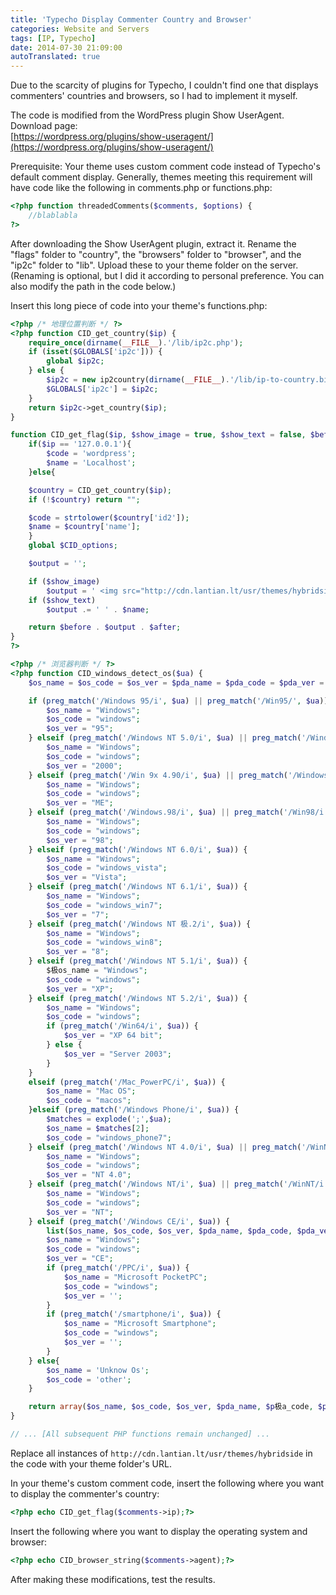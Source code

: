 ```yaml
---
title: 'Typecho Display Commenter Country and Browser'
categories: Website and Servers
tags: [IP, Typecho]
date: 2014-07-30 21:09:00
autoTranslated: true
---
```



Due to the scarcity of plugins for Typecho, I couldn't find one that displays commenters' countries and browsers, so I had to implement it myself.

The code is modified from the WordPress plugin Show UserAgent. Download page:  
[https://wordpress.org/plugins/show-useragent/](https://wordpress.org/plugins/show-useragent/)

Prerequisite: Your theme uses custom comment code instead of Typecho's default comment display. Generally, themes meeting this requirement will have code like the following in comments.php or functions.php:

```php
<?php function threadedComments($comments, $options) {
    //blablabla
?>
```

After downloading the Show UserAgent plugin, extract it. Rename the "flags" folder to "country", the "browsers" folder to "browser", and the "ip2c" folder to "lib". Upload these to your theme folder on the server. (Renaming is optional, but I did it according to personal preference. You can also modify the path in the code below.)

Insert this long piece of code into your theme's functions.php:

```php
<?php /* 地理位置判断 */ ?>
<?php function CID_get_country($ip) {
    require_once(dirname(__FILE__).'/lib/ip2c.php');
    if (isset($GLOBALS['ip2c'])) {
        global $ip2c;
    } else {
        $ip2c = new ip2country(dirname(__FILE__).'/lib/ip-to-country.bin');
        $GLOBALS['ip2c'] = $ip2c;
    }
    return $ip2c->get_country($ip);
}

function CID_get_flag($ip, $show_image = true, $show_text = false, $before = '', $after = '') {
    if($ip == '127.0.0.1'){
        $code = 'wordpress';
        $name = 'Localhost';
    }else{

    $country = CID_get_country($ip);
    if (!$country) return "";

    $code = strtolower($country['id2']);
    $name = $country['name'];
    }
    global $CID_options;

    $output = '';

    if ($show_image)
        $output = ' <img src="http://cdn.lantian.lt/usr/themes/hybridside/lib/country/' . $code . '.png" title="' . $name . '" alt="' . $name . '" class="country-flag" />';
    if ($show_text)
        $output .= ' ' . $name;

    return $before . $output . $after;
}
?>

<?php /* 浏览器判断 */ ?>
<?php function CID_windows_detect_os($ua) {
    $os_name = $os_code = $os_ver = $pda_name = $pda_code = $pda_ver = null;

    if (preg_match('/Windows 95/i', $ua) || preg_match('/Win95/', $ua)) {
        $os_name = "Windows";
        $os_code = "windows";
        $os_ver = "95";
    } elseif (preg_match('/Windows NT 5.0/i', $ua) || preg_match('/Windows 2000/i', $ua)) {
        $os_name = "Windows";
        $os_code = "windows";
        $os_ver = "2000";
    } elseif (preg_match('/Win 9x 4.90/i', $ua) || preg_match('/Windows ME/i', $ua)) {
        $os_name = "Windows";
        $os_code = "windows";
        $os_ver = "ME";
    } elseif (preg_match('/Windows.98/i', $ua) || preg_match('/Win98/i', $ua)) {
        $os_name = "Windows";
        $os_code = "windows";
        $os_ver = "98";
    } elseif (preg_match('/Windows NT 6.0/i', $ua)) {
        $os_name = "Windows";
        $os_code = "windows_vista";
        $os_ver = "Vista";
    } elseif (preg_match('/Windows NT 6.1/i', $ua)) {
        $os_name = "Windows";
        $os_code = "windows_win7";
        $os_ver = "7";
    } elseif (preg_match('/Windows NT 极.2/i', $ua)) {
        $os_name = "Windows";
        $os_code = "windows_win8";
        $os_ver = "8";
    } elseif (preg_match('/Windows NT 5.1/i', $ua)) {
        $极os_name = "Windows";
        $os_code = "windows";
        $os_ver = "XP";
    } elseif (preg_match('/Windows NT 5.2/i', $ua)) {
        $os_name = "Windows";
        $os_code = "windows";
        if (preg_match('/Win64/i', $ua)) {
            $os_ver = "XP 64 bit";
        } else {
            $os_ver = "Server 2003";
        }
    }
    elseif (preg_match('/Mac_PowerPC/i', $ua)) {
        $os_name = "Mac OS";
        $os_code = "macos";
    }elseif (preg_match('/Windows Phone/i', $ua)) {
        $matches = explode(';',$ua);
        $os_name = $matches[2];
        $os_code = "windows_phone7";
    } elseif (preg_match('/Windows NT 4.0/i', $ua) || preg_match('/WinNT4.0/i', $ua)) {
        $os_name = "Windows";
        $os_code = "windows";
        $os_ver = "NT 4.0";
    } elseif (preg_match('/Windows NT/i', $ua) || preg_match('/WinNT/i', $ua)) {
        $os_name = "Windows";
        $os_code = "windows";
        $os_ver = "NT";
    } elseif (preg_match('/Windows CE/i', $ua)) {
        list($os_name, $os_code, $os_ver, $pda_name, $pda_code, $pda_ver) = CID_pda_detect_os($ua);
        $os_name = "Windows";
        $os_code = "windows";
        $os_ver = "CE";
        if (preg_match('/PPC/i', $ua)) {
            $os_name = "Microsoft PocketPC";
            $os_code = "windows";
            $os_ver = '';
        }
        if (preg_match('/smartphone/i', $ua)) {
            $os_name = "Microsoft Smartphone";
            $os_code = "windows";
            $os_ver = '';
        }
    } else{
        $os_name = 'Unknow Os';
        $os_code = 'other';
    }

    return array($os_name, $os_code, $os_ver, $pda_name, $p极a_code, $pda_ver);
}

// ... [All subsequent PHP functions remain unchanged] ...
```

Replace all instances of `http://cdn.lantian.lt/usr/themes/hybridside` in the code with your theme folder's URL.

In your theme's custom comment code, insert the following where you want to display the commenter's country:

```php
<?php echo CID_get_flag($comments->ip);?>
```

Insert the following where you want to display the operating system and browser:

```php
<?php echo CID_browser_string($comments->agent);?>
```

After making these modifications, test the results.
```
